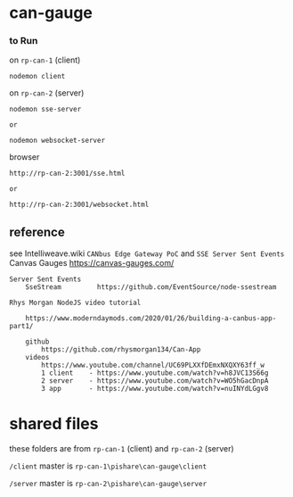 # can-gauge

### to Run 
on `rp-can-1` (client)

    nodemon client

on `rp-can-2` (server)

    nodemon sse-server

    or

    nodemon websocket-server

browser
    
    http://rp-can-2:3001/sse.html

    or 

    http://rp-can-2:3001/websocket.html


## reference

see Intelliweave.wiki `CANbus Edge Gateway PoC` and `SSE Server Sent Events`
    Canvas Gauges
        https://canvas-gauges.com/
    
    Server Sent Events 
        SseStream         https://github.com/EventSource/node-ssestream
        
    Rhys Morgan NodeJS video tutorial
        
        https://www.moderndaymods.com/2020/01/26/building-a-canbus-app-part1/
        
        github
            https://github.com/rhysmorgan134/Can-App
        videos
            https://www.youtube.com/channel/UC69PLXXfDEmxNXQXY63ff_w
            1 client    - https://www.youtube.com/watch?v=h8JVC13S66g
            2 server    - https://www.youtube.com/watch?v=WO5hGacDnpA
            3 app       - https://www.youtube.com/watch?v=nuINYdLGgv8

# shared files

these folders are from `rp-can-1` (client) and `rp-can-2` (server)

`/client` master is `rp-can-1\pishare\can-gauge\client`

`/server` master is `rp-can-2\pishare\can-gauge\server`
